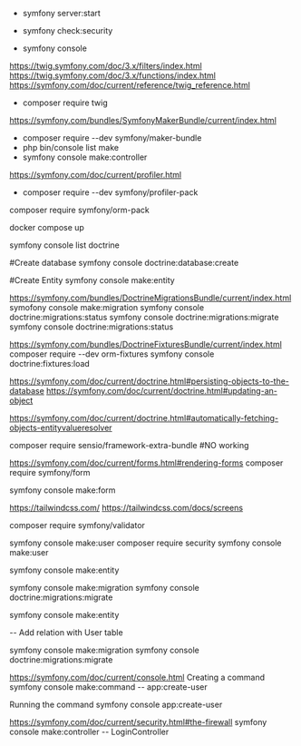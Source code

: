 - symfony server:start

- symfony check:security

- symfony console

https://twig.symfony.com/doc/3.x/filters/index.html
https://twig.symfony.com/doc/3.x/functions/index.html
https://symfony.com/doc/current/reference/twig_reference.html

- composer require twig

https://symfony.com/bundles/SymfonyMakerBundle/current/index.html

- composer require --dev symfony/maker-bundle
- php bin/console list make
- symfony console make:controller

https://symfony.com/doc/current/profiler.html

- composer require --dev symfony/profiler-pack

composer require symfony/orm-pack

docker compose up

symfony console list doctrine

#Create database
symfony console doctrine:database:create

#Create Entity
symfony console make:entity

https://symfony.com/bundles/DoctrineMigrationsBundle/current/index.html
symofony console make:migration
symfony console doctrine:migrations:status
symfony console doctrine:migrations:migrate
symfony console doctrine:migrations:status

https://symfony.com/bundles/DoctrineFixturesBundle/current/index.html
composer require --dev orm-fixtures
symfony console doctrine:fixtures:load

https://symfony.com/doc/current/doctrine.html#persisting-objects-to-the-database
https://symfony.com/doc/current/doctrine.html#updating-an-object

https://symfony.com/doc/current/doctrine.html#automatically-fetching-objects-entityvalueresolver

composer require sensio/framework-extra-bundle #NO working

https://symfony.com/doc/current/forms.html#rendering-forms
composer require symfony/form

symfony console make:form

https://tailwindcss.com/
https://tailwindcss.com/docs/screens

composer require symfony/validator

symfony console make:user
composer require security
symfony console make:user

symfony console make:entity

<!-- UserProfile -->

symfony console make:migration
symfony console doctrine:migrations:migrate

symfony console make:entity

<!-- UserProfile -->

-- Add relation with User table

symfony console make:migration
symfony console doctrine:migrations:migrate

https://symfony.com/doc/current/console.html
Creating a command
symfony console make:command
-- app:create-user

Running the command
symfony console app:create-user

https://symfony.com/doc/current/security.html#the-firewall
symfony console make:controller
-- LoginController

